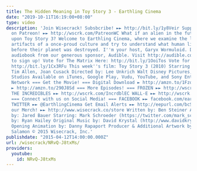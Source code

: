 ```yaml
---
title: The Hidden Meaning in Toy Story 3 - Earthling Cinema
date: "2019-10-11T16:19:00+08:00"
type: video
description: 'Join Wisecrack! Subsbcribe! ►► http://bit.ly/1y8Veir Support Wisecrack
  on Patreon! ►► http://wscrk.com/PatreonWC What if an alien in the future stumbled
  upon Toy Story 3? Welcome to Earthling Cinema, where we examine the last remaining
  artifacts of a once-proud culture and try to understand what human lives were like
  before their planet was destroyed. I''m your host, Garyx Wormuloid. Download a free
  audiobook from our generous sponsor, Audible. Visit http://audible.com/earthling
  to sign up! Vote for The Matrix Here: http://bit.ly/1OoiTos Vote for Star Wars Here:
  http://bit.ly/1Cx3RFu This week''s film: Toy Story 3 (2010) Starring: Tom Hanks,
  Tim Allen, Joan Cusack Directed by: Lee Unkrich Walt Disney Pictures, Pixar Animation
  Studios Available on iTunes, Google Play, Vudu, YouTube, and Sony Entertainment
  Network === Get the Movie! === Digital Download ► http://amzn.to/1FzqMpO DVD/Blu-ray
  ► http://amzn.to/290J8Sd === More Episodes! === FROZEN ►► http://wscrk.com/FrznEC
  THE INCREDIBLES ►► http://wscrk.com/IncrdblEC WALL-E ►► http://wscrk.com/WallEEC
  === Connect with us on Social Media! === FACEBOOK ►► facebook.com/earthlingcinema
  TWITTER ►► @EarthlingCinema Get Email Alerts ►► http://eepurl.com/bcSRD9 Check out
  our Merch! ►► http://www.wisecrack.co/store Written by: Ben Steiner Analysis & Directed
  by: Jared Bauer Starring: Mark Schroeder (https://twitter.com/mark_schroeder) Edited
  by: Ryan Hailey Original Music by: David Krystal (http://www.davidkrystalmusic.com)
  Opening Animation by: Danny Rapaport Producer & Additional Artwork by: Jacob S.
  Salamon © 2015 Wisecrack, Inc.'
publishdate: "2015-04-12T14:00:00.000Z"
url: /wisecrack/NRvQ-J8txMs/
providers:
  youtube:
    id: NRvQ-J8txMs
---
```

